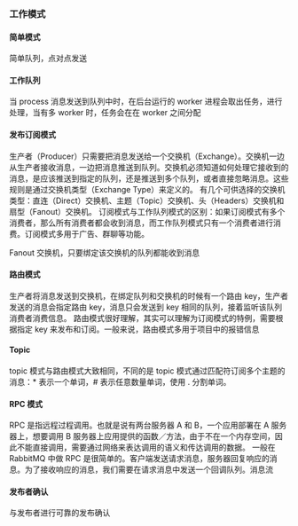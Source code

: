 ### 工作模式

#### 简单模式

简单队列，点对点发送

#### 工作队列

当 process 消息发送到队列中时，在后台运行的 worker 进程会取出任务，进行处理，当有多 worker 时，任务会在在 worker 之间分配

#### 发布订阅模式

生产者（Producer）只需要把消息发送给一个交换机（Exchange）。交换机一边从生产者接收消息，一边把消息推送到队列。交换机必须知道如何处理它接收到的消息，是应该推送到指定的队列，还是推送到多个队列，或者直接忽略消息。这些规则是通过交换机类型（Exchange Type）来定义的。
有几个可供选择的交换机类型：直连（Direct）交换机、主题（Topic）交换机、头（Headers）交换机和扇型（Fanout）交换机。
订阅模式与工作队列模式的区别：如果订阅模式有多个消费者，那么所有消费者都会收到消息，而工作队列模式只有一个消费者进行消费。订阅模式多用于广告、群聊等功能。

Fanout 交换机，只要绑定该交换机的队列都能收到消息

#### 路由模式

生产者将消息发送到交换机，在绑定队列和交换机的时候有一个路由 key，生产者发送的消息会指定路由 key，消息只会发送到 key 相同的队列，接着监听该队列消费者消费信息。
路由模式很好理解，其实可以理解为订阅模式的特例，需要根据指定 key 来发布和订阅。一般来说，路由模式多用于项目中的报错信息

#### Topic

topic 模式与路由模式大致相同，不同的是 topic 模式通过匹配符订阅多个主题的消息：* 表示一个单词，# 表示任意数量单词，使用 . 分割单词。

#### RPC 模式

RPC 是指远程过程调用。也就是说有两台服务器 A 和 B，一个应用部署在 A 服务器上，想要调用 B 服务器上应用提供的函数／方法，由于不在一个内存空间，因此不能直接调用，需要通过网络来表达调用的语义和传达调用的数据。
一般在 RabbitMQ 中做 RPC 是很简单的。客户端发送请求消息，服务器回复响应的消息。为了接收响应的消息，我们需要在请求消息中发送一个回调队列。消息流

#### 发布者确认

与发布者进行可靠的发布确认

